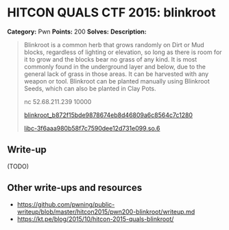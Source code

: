 # HITCON QUALS CTF 2015: blinkroot

**Category:** Pwn
**Points:** 200
**Solves:** 
**Description:**

> Blinkroot is a common herb that grows randomly on Dirt or Mud blocks, regardless of lighting or elevation, so long as there is room for it to grow and the blocks bear no grass of any kind. It is most commonly found in the underground layer and below, due to the general lack of grass in those areas. It can be harvested with any weapon or tool. Blinkroot can be planted manually using Blinkroot Seeds, which can also be planted in Clay Pots.
> 
> nc 52.68.211.239 10000
> 
> [blinkroot_b872f15bde9878674eb8d46809a6c8564c7c1280](blinkroot_b872f15bde9878674eb8d46809a6c8564c7c1280)
>
> [libc-3f6aaa980b58f7c7590dee12d731e099.so.6](libc-3f6aaa980b58f7c7590dee12d731e099.so.6)


## Write-up

(TODO)

## Other write-ups and resources

* <https://github.com/pwning/public-writeup/blob/master/hitcon2015/pwn200-blinkroot/writeup.md>
* <https://kt.pe/blog/2015/10/hitcon-2015-quals-blinkroot/>
